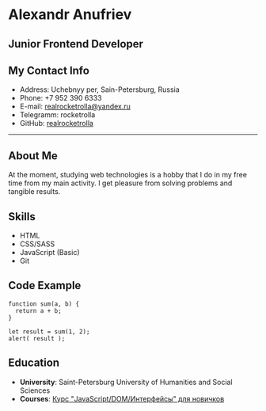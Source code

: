 # Alexandr Anufriev

## Junior Frontend Developer

## My Contact Info
* Address: Uchebnyy per, Sain-Petersburg, Russia
* Phone: +7 952 390 6333
* E-mail: realrocketrolla@yandex.ru
* Telegramm: rocketrolla
* GitHub: [realrocketrolla](https://github.com/realrocketrolla)
---

## About Me
At the moment, studying web technologies is a hobby that I do in my free time from my main activity. I get pleasure from solving problems and tangible results.

## Skills
* HTML
* CSS/SASS
* JavaScript (Basic)
* Git

## Code Example
```
function sum(a, b) {
  return a + b;
}

let result = sum(1, 2);
alert( result );
```

## Education
* __University__: Saint-Petersburg University of Humanities and Social Sciences
* __Courses__:
  [Курс "JavaScript/DOM/Интерфейсы" для новичков](https://learn.javascript.ru/courses/jsbasic-20220113/realrocketrolla/ru/certificate.jpg)